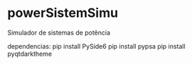 # powerSistemSimu
Simulador de sistemas de potência

dependencias:
    pip install PySide6
    pip install pypsa
    pip install pyqtdarktheme
    
